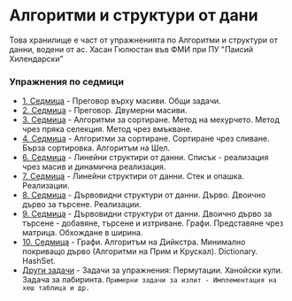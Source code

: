 # Алгоритми и структури от дани
Това хранилище е част от упражненията по Алгоритми и структури от данни, водени от ас. Хасан Гюлюстан във ФМИ при ПУ "Паисий Хилендарски"

### Упражнения по седмици

* [1. Седмица](https://github.com/hasangyulyustan/ADS-SE-Fulltime-2019-2020/tree/master/ADS-SE-FULLTIME/01.Week) - Преговор върху масиви. Общи задачи.
* [2. Седмица](https://github.com/hasangyulyustan/ADS-SE-Fulltime-2019-2020/tree/master/ADS-SE-FULLTIME/02.Week) - Преговор. Двумерни масиви.
* [3. Седмица](https://github.com/hasangyulyustan/ADS-SE-Fulltime-2019-2020/tree/master/ADS-SE-FULLTIME/03.Week) - Алгоритми за сортиране. Метод на мехурчето. Метод чрез пряка селекция. Метод чрез вмъкване.
* [4. Седмица](https://github.com/hasangyulyustan/ADS-SE-Fulltime-2019-2020/tree/master/ADS-SE-FULLTIME/04.Week) - Алгоритми за сортиране. Сортиране чрез сливане. Бърза сортировка. Алгоритъм на Шел.
* [6. Седмица](https://github.com/hasangyulyustan/ADS-SE-Fulltime-2019-2020/tree/master/ADS-SE-FULLTIME/06.Week) - Линейни структири от данни. Списък - реализация чрез масив и динамична реализация.
* [7. Седмица](https://github.com/hasangyulyustan/ADS-SE-Fulltime-2019-2020/tree/master/ADS-SE-FULLTIME/07.Week) - Линейни структири от данни. Стек и опашка. Реализации.
* [8. Седмица](https://github.com/hasangyulyustan/ADS-SE-Fulltime-2019-2020/tree/master/ADS-SE-FULLTIME/08.Week) - Дървовидни структури от данни. Дървo. Двоично дърво за търсене. Реализации.
* [9. Седмица](https://github.com/hasangyulyustan/ADS-SE-Fulltime-2019-2020/tree/master/ADS-SE-FULLTIME/09.Week) - Дървовидни структури от данни. Двоично дърво за търсене - добавяне, търсене и изтриване. Графи. Представяне чрез матрица. Обхождане в ширина.
* [10. Седмица](https://github.com/hasangyulyustan/ADS-SE-Fulltime-2019-2020/tree/master/ADS-SE-FULLTIME/10.Week) - Графи. Алгоритъм на Дийкстра. Минимално покриващо дърво (Алгоритми на Прим и Крускал). Dictionary. HashSet.
* [Други задачи](https://github.com/hasangyulyustan/ADS-SE-Fulltime-2019-2020/tree/master/ADS-SE-FULLTIME/Other) - Задачи за упражнения: Пермутации. Ханойски кули. Задача за лабиринта. `Примерни задачи за изпит - Имплементация на хеш таблица и др.`


